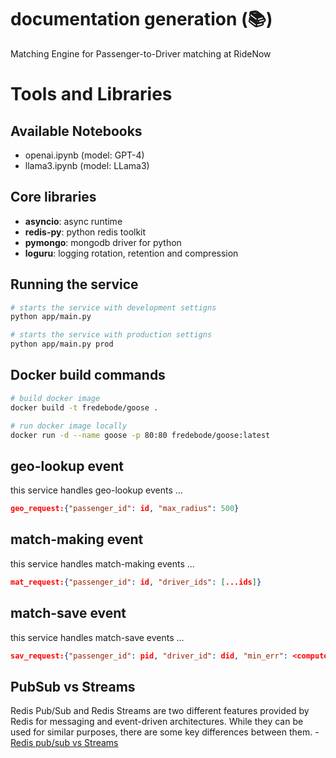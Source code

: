# documentation generation (📚)

Matching Engine for Passenger-to-Driver matching at RideNow

# Tools and Libraries

## Available Notebooks

- openai.ipynb (model: GPT-4)
- llama3.ipynb (model: LLama3)

## Core libraries

- **asyncio**: async runtime
- **redis-py**: python redis toolkit
- **pymongo**: mongodb driver for python
- **loguru**: logging rotation, retention and compression

## Running the service

```bash
# starts the service with development settigns
python app/main.py
```

```bash
# starts the service with production settigns
python app/main.py prod
```

## Docker build commands

```bash
# build docker image
docker build -t fredebode/goose .

# run docker image locally
docker run -d --name goose -p 80:80 fredebode/goose:latest
```

## geo-lookup event

this service handles geo-lookup events ...

```json
geo_request:{"passenger_id": id, "max_radius": 500}
```

## match-making event

this service handles match-making events ...

```json
mat_request:{"passenger_id": id, "driver_ids": [...ids]}
```

## match-save event

this service handles match-save events ...

```json
sav_request:{"passenger_id": pid, "driver_id": did, "min_err": <computed_err>}
```

## PubSub vs Streams

Redis Pub/Sub and Redis Streams are two different features provided by Redis for messaging and event-driven architectures. While they can be used for similar purposes, there are some key differences between them. - [Redis pub/sub vs Streams](https://medium.com/@osama94/redis-pub-sub-vs-streams-fb1af6ff4b85)
